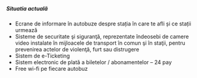 ##### Situatia actuală

* Ecrane de informare în autobuze despre stația în care te afli și ce stații urmează
* Sisteme de securitate şi siguranţă, reprezentate îndeosebi de camere video instalate în mijloacele de transport în comun şi în staţii, pentru prevenirea actelor de violenţă, furt sau distrugere
* Sistem de e-Ticketing
* Sistem electronic de plată a biletelor / abonamentelor – 24 pay
* Free wi-fi pe fiecare autobuz
